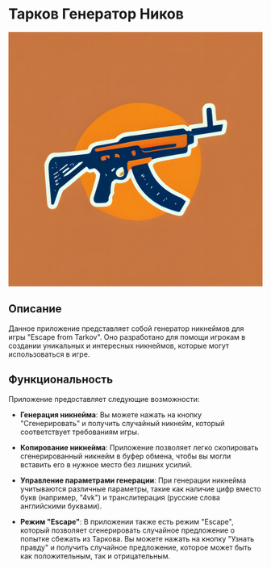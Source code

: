 # Тарков Генератор Ников

![Логотип приложения](logo.png)

## Описание
Данное приложение представляет собой генератор никнеймов для игры "Escape from Tarkov". Оно разработано для помощи игрокам в создании уникальных и интересных никнеймов, которые могут использоваться в игре.

## Функциональность
Приложение предоставляет следующие возможности:

- **Генерация никнейма**: Вы можете нажать на кнопку "Сгенерировать" и получить случайный никнейм, который соответствует требованиям игры.

- **Копирование никнейма**: Приложение позволяет легко скопировать сгенерированный никнейм в буфер обмена, чтобы вы могли вставить его в нужное место без лишних усилий.

- **Управление параметрами генерации**: При генерации никнейма учитываются различные параметры, такие как наличие цифр вместо букв (например, "4vk") и транслитерация (русские слова английскими буквами).

- **Режим "Escape"**: В приложении также есть режим "Escape", который позволяет сгенерировать случайное предложение о попытке сбежать из Таркова. Вы можете нажать на кнопку "Узнать правду" и получить случайное предложение, которое может быть как положительным, так и отрицательным.
